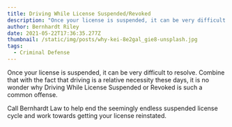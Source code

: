 ```yaml
---
title: Driving While License Suspended/Revoked
description: "Once your license is suspended, it can be very difficult to resolve. "
author: Bernhardt Riley
date: 2021-05-22T17:36:35.277Z
thumbnail: /static/img/posts/why-kei-8e2gal_gie8-unsplash.jpg
tags:
  - Criminal Defense
---
```

<!--StartFragment-->

Once your license is suspended, it can be very difficult to resolve. Combine that with the fact that driving is a relative necessity these days, it is no wonder why Driving While License Suspended or Revoked is such a common offense.

Call Bernhardt Law to help end the seemingly endless suspended license cycle and work towards getting your license reinstated.

<!--EndFragment-->